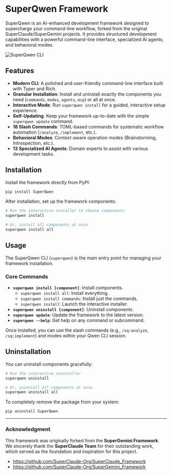 # SuperQwen Framework

SuperQwen is an AI-enhanced development framework designed to supercharge your command-line workflow, forked from the original SuperClaude/SuperGemini projects. It provides structured development capabilities with a powerful command-line interface, specialized AI agents, and behavioral modes.

![SuperQwen CLI](https://user-images.githubusercontent.com/12345/some-image.png) <!-- Placeholder for a future screenshot -->

## Features

- **Modern CLI**: A polished and user-friendly command-line interface built with Typer and Rich.
- **Granular Installation**: Install and uninstall exactly the components you need (`commands`, `modes`, `agents`, `mcp`) or all at once.
- **Interactive Mode**: Run `superqwen install` for a guided, interactive setup experience.
- **Self-Updating**: Keep your framework up-to-date with the simple `superqwen update` command.
- **18 Slash Commands**: TOML-based commands for systematic workflow automation (`/analyze`, `/implement`, etc.).
- **Behavioral Modes**: Context-aware operation modes (Brainstorming, Introspection, etc.).
- **13 Specialized AI Agents**: Domain experts to assist with various development tasks.

## Installation

Install the framework directly from PyPI:

```bash
pip install SuperQwen
```

After installation, set up the framework components:

```bash
# Run the interactive installer to choose components
superqwen install

# Or, install all components at once
superqwen install all
```

## Usage

The SuperQwen CLI (`superqwen`) is the main entry point for managing your framework installation.

### Core Commands

- **`superqwen install [component]`**: Install components.
  - `superqwen install all`: Install everything.
  - `superqwen install commands`: Install just the commands.
  - `superqwen install`: Launch the interactive installer.
- **`superqwen uninstall [component]`**: Uninstall components.
- **`superqwen update`**: Update the framework to the latest version.
- **`superqwen --help`**: Get help on any command or subcommand.

Once installed, you can use the slash commands (e.g., `/sq:analyze`, `/sq:implement`) and modes within your Qwen CLI session.

## Uninstallation

You can uninstall components gracefully:

```bash
# Run the interactive uninstaller
superqwen uninstall

# Or, uninstall all components at once
superqwen uninstall all
```

To completely remove the package from your system:
```bash
pip uninstall SuperQwen
```

---

### Acknowledgment

This framework was originally forked from the **SuperGemini Framework**. We sincerely thank the **SuperClaude Team** for their outstanding work, which served as the foundation and inspiration for this project.

- https://github.com/SuperClaude-Org/SuperClaude_Framework
- https://github.com/SuperClaude-Org/SuperGemini_Framework
